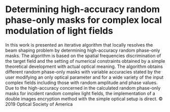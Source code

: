 # Determining high-accuracy random phase-only masks for complex local modulation of light fields

In this work is presented an iterative algorithm that locally resolves the beam shaping problem by determining high-accuracy random phase-only masks. The algorithm is based on the spatial frequencies discrimination of the target field and the setting of numerical
constraints obtained by a simple theoretical development with actual optical meaning. The algorithm obtains different random phase-only masks with variable
accuracies stated by the user modifying an only optical parameter and for a wide variety of the input complex fields including those with random amplitude and
phase values. Due to the high-accuracy concerned in the calculated random phase-only masks for incident random complex light fields, the implementation of a double images encryption method with the simple optical setup is direct. © 2019 Optical Society of America